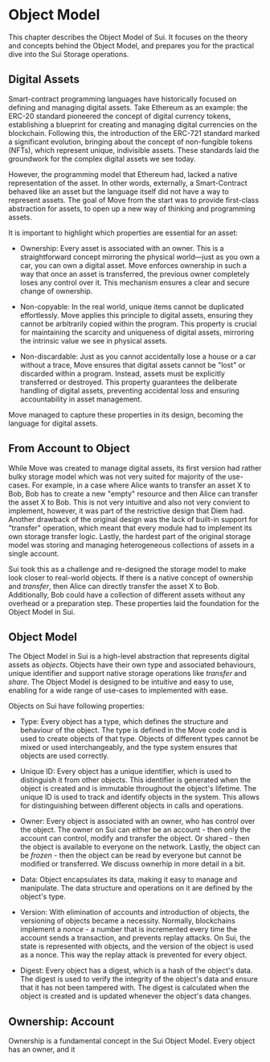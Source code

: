 # Object Model

This chapter describes the Object Model of Sui. It focuses on the theory and concepts behind the Object Model, and prepares you for the practical dive into the Sui Storage operations.

## Digital Assets

Smart-contract programming languages have historically focused on defining and managing digital assets. Take Ethereum as an example: the ERC-20 standard pioneered the concept of digital currency tokens, establishing a blueprint for creating and managing digital currencies on the blockchain. Following this, the introduction of the ERC-721 standard marked a significant evolution, bringing about the concept of non-fungible tokens (NFTs), which represent unique, indivisible assets. These standards laid the groundwork for the complex digital assets we see today.

However, the programming model that Ethereum had, lacked a native representation of the asset. In other words, externally, a Smart-Contract behaved like an asset but the language itself did not have a way to represent assets. The goal of Move from the start was to provide first-class abstraction for assets, to open up a new way of thinking and programming assets.

It is important to highlight which properties are essential for an asset:

- Ownership: Every asset is associated with an owner. This is a straightforward concept mirroring the physical world—just as you own a car, you can own a digital asset. Move enforces ownership in such a way that once an asset is transferred, the previous owner completely loses any control over it. This mechanism ensures a clear and secure change of ownership.

- Non-copyable: In the real world, unique items cannot be duplicated effortlessly. Move applies this principle to digital assets, ensuring they cannot be arbitrarily copied within the program. This property is crucial for maintaining the scarcity and uniqueness of digital assets, mirroring the intrinsic value we see in physical assets.

- Non-discardable: Just as you cannot accidentally lose a house or a car without a trace, Move ensures that digital assets cannot be "lost" or discarded within a program. Instead, assets must be explicitly transferred or destroyed. This property guarantees the deliberate handling of digital assets, preventing accidental loss and ensuring accountability in asset management.

Move managed to capture these properties in its design, becoming the language for digital assets.

<!-- By integrating these properties, Move's resource-oriented model offers a novel and secure framework for digital asset management on the blockchain. This foundational focus distinguishes Move and, by extension, Sui, as pioneering platforms that offer unique solutions to the challenges of digital asset representation and security in the blockchain space. -->

## From Account to Object

While Move was created to manage digital assets, its first version had rather bulky storage model which was not very suited for majority of the use-cases. For example, in a case where Alice wants to transfer an asset X to Bob, Bob has to create a new "empty" resource and then Alice can transfer the asset X to Bob. This is not very intuitive and also not very convient to implement, however, it was part of the restrictive design that Diem had. Another drawback of the original design was the lack of built-in support for "transfer" operation, which meant that every module had to implement its own storage transfer logic. Lastly, the hardest part of the original storage model was storing and managing heterogeneous collections of assets in a single account.

Sui took this as a challenge and re-designed the storage model to make look closer to real-world objects. If there is a native concept of ownership and *transfer*, then Alice can directly transfer the asset X to Bob. Additionally, Bob could have a collection of different assets without any overhead or a preparation step. These properties laid the foundation for the Object Model in Sui.

## Object Model

The Object Model in Sui is a high-level abstraction that represents digital assets as *objects*. Objects have their own type and associated behaviours, unique identifier and support native storage operations like *transfer* and *share*. The Object Model is designed to be intuitive and easy to use, enabling for a wide range of use-cases to implemented with ease.

Objects on Sui have following properties:

- Type: Every object has a type, which defines the structure and behaviour of the object. The type is defined in the Move code and is used to create objects of that type. Objects of different types cannot be mixed or used interchangeably, and the type system ensures that objects are used correctly.

- Unique ID: Every object has a unique identifier, which is used to distinguish it from other objects. This identifier is generated when the object is created and is immutable throughout the object's lifetime. The unique ID is used to track and identify objects in the system. This allows for distinguishing between different objects in calls and operations.

- Owner: Every object is associated with an owner, who has control over the object. The owner on Sui can either be an account - then only the account can control, modify and transfer the object. Or shared - then the object is available to everyone on the network. Lastly, the object can be *frozen* - then the object can be read by everyone but cannot be modified or transferred. We discuss ownerhip in more detail in a bit.

- Data: Object encapsulates its data, making it easy to manage and manipulate. The data structure and operations on it are defined by the object's type.

- Version: With elimination of accounts and introduction of objects, the versioning of objects became a necessity. Normally, blockchains implement a *nonce* - a number that is incremented every time the account sends a transaction, and prevents replay attacks. On Sui, the state is represented with objects, and the version of the object is used as a nonce. This way the replay attack is prevented for every object.

- Digest: Every object has a digest, which is a hash of the object's data. The digest is used to verify the integrity of the object's data and ensure that it has not been tampered with. The digest is calculated when the object is created and is updated whenever the object's data changes.

## Ownership: Account

Ownership is a fundamental concept in the Sui Object Model. Every object has an owner, and it 

